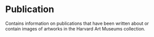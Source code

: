 # Publication

Contains information on publications that have been written about or contain images of artworks in the Harvard Art Museums collection.
